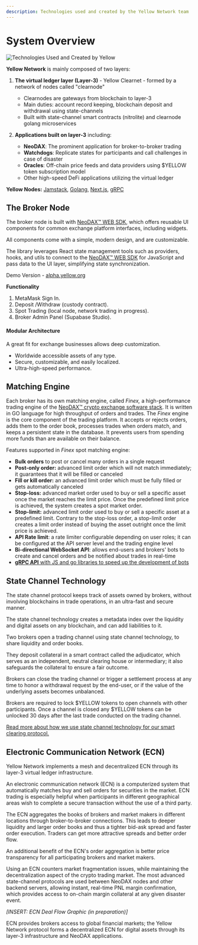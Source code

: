 ```yaml
---
description: Technologies used and created by the Yellow Network team
---
```


# System Overview

![Technologies Used and Created by Yellow](/img/placeholder.png)

**Yellow Network** is mainly composed of two layers:

1. **The virtual ledger layer (Layer-3)** - Yellow Clearnet - formed by a network of nodes called "clearnode"
   - Clearnodes are gateways from blockchain to layer-3
   - Main duties: account record keeping, blockchain deposit and withdrawal using state-channels
   - Built with state-channel smart contracts (nitrolite) and clearnode golang microservices

2. **Applications built on layer-3** including:
   - **NeoDAX**: The prominent application for broker-to-broker trading
   - **Watchdogs**: Replicate states for participants and call challenges in case of disaster
   - **Oracles**: Off-chain price feeds and data providers using $YELLOW token subscription model
   - Other high-speed DeFi applications utilizing the virtual ledger

**Yellow Nodes:** [Jamstack](https://jamstack.org/), [Golang](https://go.dev/), [Next.js](https://nextjs.org/), [gRPC](https://grpc.io/)

## **The Broker Node** <a href="#id-88o83bna5dhs" id="id-88o83bna5dhs"></a>

The broker node is built with [NeoDAX™ WEB SDK](https://web-sdk.openware.com/?path=/story/getting-started--page), which offers reusable UI components for common exchange platform interfaces, including widgets.

All components come with a simple, modern design, and are customizable.

The library leverages React state management tools such as providers, hooks, and utils to connect to the [NeoDAX™ WEB SDK](https://web-sdk.openware.com/?path=/story/getting-started--page) for JavaScript and pass data to the UI layer, simplifying state synchronization.

Demo Version - [alpha.yellow.org](http://alpha.yellow.org/)

**Functionality**

1. MetaMask Sign In.
2. Deposit /Withdraw (custody contract).
3. Spot Trading (local node, network trading in progress).
4. Broker Admin Panel (Supabase Studio).

#### Modular Architecture

A great fit for exchange businesses allows deep customization.

* Worldwide accessible assets of any type.
* Secure, customizable, and easily localized.
* Ultra-high-speed performance.

## **Matching Engine**[**​**](https://www.yellow.org/docs/litepaper/product#matching-engine)

Each broker has its own matching engine, called _Finex,_ a high-performance trading engine of the [NeoDAX™ crypto exchange software stack](https://www.openware.com/product/neodax). It is written in GO language for high throughput of orders and trades. The _Finex_ engine is the core component of the trading platform. It accepts or rejects orders, adds them to the order book, processes trades when orders match, and keeps a persistent state in the database. It prevents users from spending more funds than are available on their balance.

Features supported in _Finex_ spot matching engine:

* **Bulk orders** to post or cancel many orders in a single request
* **Post-only order:**  advanced limit order which will not match immediately; it guarantees that it will be filled or canceled
* **Fill or kill order:** an advanced limit order which must be fully filled or gets automatically canceled
* **Stop-loss:** advanced market order used to buy or sell a specific asset once the market reaches the limit price. Once the predefined limit price is achieved, the system creates a spot market order.
* **Stop-limit:** advanced limit order used to buy or sell a specific asset at a predefined limit.  Contrary to the stop-loss order, a stop-limit order creates a limit order instead of buying the asset outright once the limit price is achieved.
* **API Rate limit**: a rate limiter configurable depending on user roles; it can be configured at the API server level and the trading engine level
* **Bi-directional WebSocket API**: allows end-users and brokers' bots to create and cancel orders and be notified about trades in real-time
* [**gRPC API** with JS and go libraries to speed up the development of bots](https://docs.openware.com/neodax/developers-guides/api-documentation/grpc-protocol)

## State Channel Technology <a href="#gxnel8rqtpbo" id="gxnel8rqtpbo"></a>

The state channel protocol keeps track of assets owned by brokers, without involving blockchains in trade operations, in an ultra-fast and secure manner.

The state channel technology creates a metadata index over the liquidity and digital assets on any blockchain, and can add liabilities to it.

Two brokers open a trading channel using state channel technology, to share liquidity and order books.

They deposit collateral in a smart contract called the adjudicator, which serves as an independent, neutral clearing house or intermediary; it also safeguards the collateral to ensure a fair outcome.

Brokers can close the trading channel or trigger a settlement process at any time to honor a withdrawal request by the end-user, or if the value of the underlying assets becomes unbalanced.

Brokers are required to lock $YELLOW tokens to open channels with other participants. Once a channel is closed any $YELLOW tokens can be unlocked 30 days after the last trade conducted on the trading channel.

[Read more about how we use state channel technology for our smart clearing protocol.](smart-clearing-protocol.md)

## Electronic Communication Network (ECN)

Yellow Network implements a mesh and decentralized ECN through its layer-3 virtual ledger infrastructure.

An electronic communication network (ECN) is a computerized system that automatically matches buy and sell orders for securities in the market. ECN trading is especially helpful when participants in different geographical areas wish to complete a secure transaction without the use of a third party.

The ECN aggregates the books of brokers and market makers in different locations through broker-to-broker connections. This leads to deeper liquidity and larger order books and thus a tighter bid-ask spread and faster order execution. Traders can get more attractive spreads and better order flow.

An additional benefit of the ECN's order aggregation is better price transparency for all participating brokers and market makers.

Using an ECN counters market fragmentation issues, while maintaining the decentralization aspect of the crypto trading market. The most advanced state-channel protocols are used between NeoDAX nodes and other backend servers, allowing instant, real-time PNL margin confirmation, which provides access to on-chain margin collateral at any given disaster event.

_\[INSERT: ECN Deal Flow Graphic (in preparation)]_

ECN provides brokers access to global financial markets; the Yellow Network protocol forms a decentralized ECN for digital assets through its layer-3 infrastructure and NeoDAX applications.

## <a href="#o8p3zt8mxh94" id="o8p3zt8mxh94"></a>
